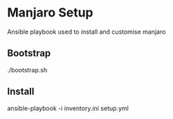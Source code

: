 # Manjaro Setup

Ansible playbook used to install and customise manjaro

## Bootstrap

./bootstrap.sh

## Install

ansible-playbook -i inventory.ini setup.yml